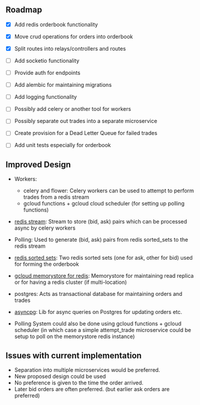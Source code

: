 ## Roadmap
- [X] Add redis orderbook functionality
- [X] Move crud operations for orders into orderbook
- [X] Split routes into relays/controllers and routes
- [ ] Add socketio functionality
- [ ] Provide auth for endpoints
- [ ] Add alembic for maintaining migrations
- [ ] Add logging functionality
- [ ] Possibly add celery or another tool for workers
- [ ] Possibly separate out trades into a separate microservice
- [ ] Create provision for a Dead Letter Queue for failed trades
- [ ] Add unit tests especially for orderbook


## Improved Design


- Workers: 
    - celery and flower: Celery workers can be used to attempt to perform trades from a redis stream
    - gcloud functions + gcloud cloud scheduler (for setting up polling functions)

- [redis stream](): Stream to store (bid, ask) pairs which can be processed async by celery workers
- Polling: Used to generate (bid, ask) pairs from redis sorted_sets to the redis stream
- [redis sorted sets](): Two redis sorted sets (one for ask, other for bid) used for forming the
    orderbook
- [gcloud memorystore for redis](https://cloud.google.com/memorystore/docs/cluster/memorystore-for-redis-cluster-overview): Memorystore for maintaining read replica or for having a redis cluster (if multi-location)
- postgres: Acts as transactional database for maintaining orders and trades
- [asyncpg](https://magicstack.github.io/asyncpg/current/): Lib for async queries on Postgres for updating orders etc.

- Polling System could also be done using gcloud functions + gcloud scheduler (in which case a
    simple attempt_trade microservice could be setup to poll on the memorystore redis instance)


## Issues with current implementation

- Separation into multiple microservices would be preferred.
- New proposed design could be used
- No preference is given to the time the order arrived.
- Later bid orders are often preferred. (but earlier ask orders are preferred)
